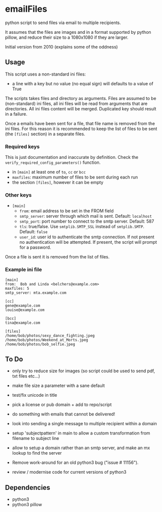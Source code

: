 # emailFiles
python script to send files via email to multiple recipients.

It assumes that the files are images and in a format supported by python pillow,
and reduce their size to a 1080x1080 if they are larger.

Initial version from 2010 (explains some of the oddness)


## Usage
This script uses a non-standard ini files:
  * a line with a key but no value (no equal sign) will defaults to a value of True

The scripts takes files and directory as arguments. Files are assumed to be (non-standard) ini files, all ini files will be read from arguments that are directories. All ini files content will be merged. Duplicated key should result in a failure.

Once a emails have been sent for a file, that file name is removed from the ini files. For this reason it is recommended to keep the list of files to be sent (the `[files]` section) in a separate files.

### Required keys
This is just documentation and inaccurate by definition. Check the `verify_required_config_parameters()` function.
* in `[main]` at least one of `to`, `cc` or `bcc`
* `maxfiles`: maximum number of files to be sent during each run
* the section `[files]`, however it can be empty

### Other keys
* `[main]`
    * `from`: email address to be set in the FROM field
    * `smtp_server`: server through which mail is sent. Default: `localhost`
    * `smtp_port`: port number to connect to the smtp server. Default: 587
    * `tls`: true/false. Use `smtplib.SMTP_SSL` instead of `smtplib.SMTP`. Default: `false`
    * `user_id`: user id to authenticate the smtp connection. If not present no authentication will be attempted. If present, the script will prompt for a password.

Once a file is sent it is removed from the list of files.

### Example ini file
```
[main]
from:  Bob and Linda <belchers@example.com>
maxfiles: 5
smtp_server: mta.example.com

[cc]
gene@example.com
louise@example.com

[bcc]
tina@example.com

[files]
/home/bob/photos/sexy_dance_fighting.jpeg
/home/bob/photos/Weekend_at_Morts.jpeg
/home/bob/photos/bob_selfie.jpeg
```

## To Do
- only try to reduce  size for images (so script could be used to send pdf, txt files etc...)
- make file size a parameter with a sane default
- test/fix unicode in title
- pick a license or pub domain + add to repo/script
- do something with emails that cannot be delivered!
- look into sending a single message to multiple recipient within a domain
- setup 'subjectpattern' in main to allow a custom transformation from filename to subject line
- allow to setup a domain rather than an smtp server, and make an mx lookup to find the server
- Remove work-around for an old python3 bug ("issue # 11156").

- review / modernise code for current versions of python3

## Dependencies
- python3
- python3 pillow


